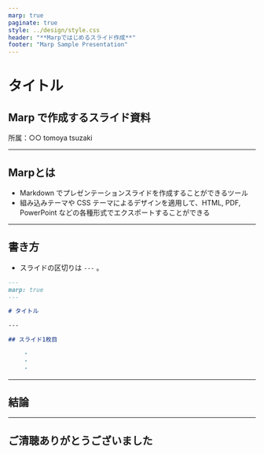 ```yaml
---
marp: true
paginate: true
style: ../design/style.css
header: "**Marpではじめるスライド作成**"
footer: "Marp Sample Presentation"
---
```


# タイトル

## Marp で作成するスライド資料

所属：○○
tomoya tsuzaki

---

## Marpとは

- Markdown でプレゼンテーションスライドを作成することができるツール
- 組み込みテーマや CSS テーマによるデザインを適用して、HTML, PDF, PowerPoint などの各種形式でエクスポートすることができる

---

## 書き方

- スライドの区切りは `---` 。

```Markdown
---
marp: true
---

# タイトル

---

## スライド1枚目

    ・
    ・
    ・
```

---

## 結論

---

## ご清聴ありがとうございました
